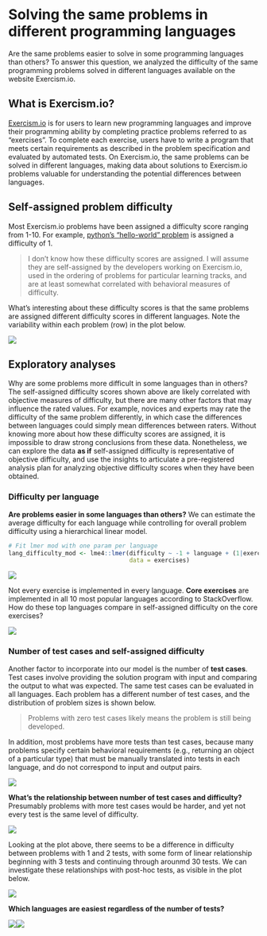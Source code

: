 Solving the same problems in different programming languages
================

Are the same problems easier to solve in some programming languages than
others? To answer this question, we analyzed the difficulty of the same
programming problems solved in different languages available on the
website Exercism.io.

## What is Exercism.io?

[Exercism.io](https://exercism.io) is for users to learn new programming
languages and improve their programming ability by completing practice
problems referred to as “exercises”. To complete each exercise, users
have to write a program that meets certain requirements as described in
the problem specification and evaluated by automated tests. On
Exercism.io, the same problems can be solved in different languages,
making data about solutions to Exercism.io problems valuable for
understanding the potential differences between languages.

## Self-assigned problem difficulty

Most Exercism.io problems have been assigned a difficulty score ranging
from 1-10. For example, [python’s “hello-world”
problem](https://github.com/exercism/python/blob/master/config.json#L15)
is assigned a difficulty of 1.

> I don’t know how these difficulty scores are assigned. I will assume
> they are self-assigned by the developers working on Exercism.io, used
> in the ordering of problems for particular learning tracks, and are at
> least somewhat correlated with behavioral measures of difficulty.

What’s interesting about these difficulty scores is that the same
problems are assigned different difficulty scores in different
languages. Note the variability within each problem (row) in the plot
below.

![](exercism-problems_files/figure-gfm/difficulty-1.png)<!-- -->

## Exploratory analyses

Why are some problems more difficult in some languages than in others?
The self-assigned difficulty scores shown above are likely correlated
with objective measures of difficulty, but there are many other factors
that may influence the rated values. For example, novices and experts
may rate the difficulty of the same problem differently, in which case
the differences between languages could simply mean differences between
raters. Without knowing more about how these difficulty scores are
assigned, it is impossible to draw strong conclusions from these data.
Nonetheless, we can explore the data **as if** self-assigned difficulty
is representative of objective difficulty, and use the insights to
articulate a pre-registered analysis plan for analyzing objective
difficulty scores when they have been obtained.

### Difficulty per language

**Are problems easier in some languages than others?** We can estimate
the average difficulty for each language while controlling for overall
problem difficulty using a hierarchical linear model.

``` r
# Fit lmer mod with one param per language
lang_difficulty_mod <- lme4::lmer(difficulty ~ -1 + language + (1|exercise),
                                  data = exercises)
```

![](exercism-problems_files/figure-gfm/ranking-1.png)<!-- -->

Not every exercise is implemented in every language. **Core exercises**
are implemented in all 10 most popular languages according to
StackOverflow. How do these top languages compare in self-assigned
difficulty on the core exercises?

![](exercism-problems_files/figure-gfm/ranking-core-1.png)<!-- -->

### Number of test cases and self-assigned difficulty

Another factor to incorporate into our model is the number of **test
cases**. Test cases involve providing the solution program with input
and comparing the output to what was expected. The same test cases can
be evaluated in all languages. Each problem has a different number of
test cases, and the distribution of problem sizes is shown below.

> Problems with zero test cases likely means the problem is still being
> developed.

In addition, most problems have more tests than test cases, because many
problems specify certain behavioral requirements (e.g., returning an
object of a particular type) that must be manually translated into tests
in each language, and do not correspond to input and output
pairs.

![](exercism-problems_files/figure-gfm/n-test-cases-dotplot-1.png)<!-- -->

**What’s the relationship between number of test cases and difficulty?**
Presumably problems with more test cases would be harder, and yet not
every test is the same level of
difficulty.

![](exercism-problems_files/figure-gfm/problem-difficulty-by-num-tests-1.png)<!-- -->

Looking at the plot above, there seems to be a difference in difficulty
between problems with 1 and 2 tests, with some form of linear
relationship beginning with 3 tests and continuing through arounmd 30
tests. We can investigate these relationships with post-hoc tests, as
visible in the plot
below.

![](exercism-problems_files/figure-gfm/problem-difficulty-by-num-tests-post-hoc-1.png)<!-- -->

**Which languages are easiest regardless of the number of
tests?**

![](exercism-problems_files/figure-gfm/per-lang-mods-1.png)<!-- -->![](exercism-problems_files/figure-gfm/per-lang-mods-2.png)<!-- -->
